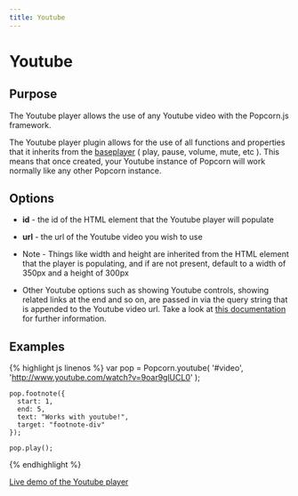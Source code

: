 ```yaml
---
title: Youtube
---
```

# Youtube #

## Purpose ##

The Youtube player allows the use of any Youtube video with the Popcorn.js framework.

The Youtube player plugin allows for the use of all functions and properties that it inherits from the [baseplayer]() ( play, pause, volume, mute, etc ).  This means that once created, your Youtube instance of Popcorn will work normally like any other Popcorn instance.

## Options ##

* **id** - the id of the HTML element that the Youtube player will populate
* **url** - the url of the Youtube video you wish to use

* Note - Things like width and height are inherited from the HTML element that the player is populating, and if are not present, default to a width of 350px and a height of 300px
* Other Youtube options such as showing Youtube controls, showing related links at the end and so on, are passed in via the query string that is appended to the Youtube video url. Take a look at [this documentation](http://code.google.com/apis/Youtube/2.0/reference.html#Custom_parameters) for further information.

## Examples ##

{% highlight js linenos %}
    var pop = Popcorn.youtube( '#video', 'http://www.youtube.com/watch?v=9oar9glUCL0' );

    pop.footnote({
      start: 1,
      end: 5,
      text: "Works with youtube!",
      target: "footnote-div"
    });

    pop.play();
{% endhighlight %}

[Live demo of the Youtube player](http://jsfiddle.net/popcornjs/whvkP/)
